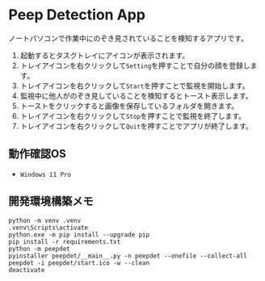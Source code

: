 # Peep Detection App

ノートパソコンで作業中にのぞき見されていることを検知するアプリです。

1. 起動するとタスクトレイにアイコンが表示されます。
2. トレイアイコンを右クリックして`Setting`を押すことで自分の顔を登録します。
3. トレイアイコンを右クリックして`Start`を押すことで監視を開始します。
4. 監視中に他人がのぞき見していることを検知するとトースト表示します。
5. トーストをクリックすると画像を保存しているフォルダを開きます。
6. トレイアイコンを右クリックして`Stop`を押すことで監視を終了します。
7. トレイアイコンを右クリックして`Quit`を押すことでアプリが終了します。 

## 動作確認OS
- `Windows 11 Pro`

## 開発環境構築メモ

```
python -m venv .venv
.venv\Scripts\activate
python.exe -m pip install --upgrade pip
pip install -r requirements.txt
python -m peepdet
pyinstaller peepdet/__main__.py -n peepdet --onefile --collect-all peepdet -i peepdet/start.ico -w --clean
deactivate
```


